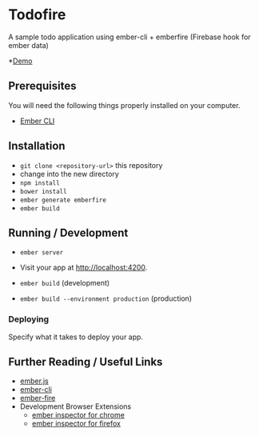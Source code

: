 # Todofire
A sample todo application using ember-cli + emberfire (Firebase hook for ember data)

*[Demo](https://glowing-fire-7321.firebaseapp.com/)

## Prerequisites

You will need the following things properly installed on your computer.

* [Ember CLI](http://www.ember-cli.com/)


## Installation

* `git clone <repository-url>` this repository
* change into the new directory
* `npm install`
* `bower install`
* `ember generate emberfire`
* `ember build`

## Running / Development

* `ember server`
* Visit your app at [http://localhost:4200](http://localhost:4200).

* `ember build` (development)
* `ember build --environment production` (production)

### Deploying

Specify what it takes to deploy your app.

## Further Reading / Useful Links

* [ember.js](http://emberjs.com/)
* [ember-cli](http://www.ember-cli.com/)
* [ember-fire](https://www.firebase.com/docs/web/libraries/ember/)
* Development Browser Extensions
  * [ember inspector for chrome](https://chrome.google.com/webstore/detail/ember-inspector/bmdblncegkenkacieihfhpjfppoconhi)
  * [ember inspector for firefox](https://addons.mozilla.org/en-US/firefox/addon/ember-inspector/)

